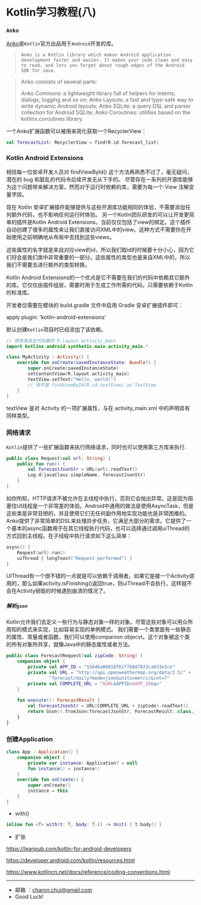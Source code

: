 Kotlin学习教程(八)
===


### `Anko`

[Anko](https://github.com/Kotlin/anko)是`Kotlin`官方出品用于`Android`开发的库。


> `Anko is a Kotlin library which makes Android application development faster and easier. It makes your code clean and easy to read, and lets you forget about rough edges of the Android SDK for Java.`


> Anko consists of several parts:
>
> Anko Commons: a lightweight library full of helpers for intents, dialogs, logging and so on;
> Anko Layouts: a fast and type-safe way to write dynamic Android layouts;
> Anko SQLite: a query DSL and parser collection for Android SQLite;
> Anko Coroutines: utilities based on the kotlinx.coroutines library.


一个Anko扩展函数可以被用来简化获取一个RecyclerView：
```kotlin
val forecastList: RecyclerView = find(R.id.forecast_list)
```



### Kotlin Android Extensions

相信每一位安卓开发人员对 findViewById() 这个方法再熟悉不过了，毫无疑问，潜在的 bug 和脏乱的代码令后续开发无从下手的。 尽管存在一系列的开源库能够为这个问题带来解决方案，然而对于运行时依赖的库，需要为每一个 View 注解变量字段。

现在 Kotlin 安卓扩展插件能够提供与这些开源库功能相同的体验，不需要添加任何额外代码，也不影响任何运行时体验。
另一个Kotlin团队研发的可以让开发更简单的插件是Kotlin Android Extensions。当前仅仅包括了view的绑定。这个插件自动创建了很多的属性来让我们直接访问XML中的view。这种方式不需要你在开始使用之前明确地从布局中去找到这些views。

这些属性的名字就是来自对应view的id，所以我们取id的时候要十分小心，因为它们将会是我们类中非常重要的一部分。这些属性的类型也是来自XML中的，所以我们不需要去进行额外的类型转换。

Kotlin Android Extensions的一个优点是它不需要在我们的代码中依赖其它额外的库。它仅仅由插件组层，需要时用于生成工作所需的代码，只需要依赖于Kotlin的标准库。

开发者仅需要在模块的 build.gradle 文件中启用 Gradle 安卓扩展插件即可：

apply plugin: 'kotlin-android-extensions'


默认创建`Kotlin`项目时已经添加了该依赖。   

```kotlin
// 使用来自主代码集的 R.layout.activity_main
import kotlinx.android.synthetic.main.activity_main.*

class MyActivity : Activity() {
    override fun onCreate(savedInstanceState: Bundle?) {
        super.onCreate(savedInstanceState)
        setContentView(R.layout.activity_main)
        textView.setText("Hello, world!")
        // 而不是 findViewById(R.id.textView) as TextView
    }
}
```
textView 是对 Activity 的一项扩展属性，与在 activity_main.xml 中的声明具有同样类型。













### 网络请求    


`Kotlin`提供了一些扩展函数来执行网络请求，同时也可以使用第三方库来执行.     
```kotlin
public class Request(val url: String) {
    public fun run() {
        val forecastJsonStr = URL(url).readText()
        Log.d(javaClass.simpleName, forecastJsonStr)
    }
}
```

如你所知，HTTP请求不被允许在主线程中执行，否则它会抛出异常。这是因为阻塞住UI线程是一个非常差的体验。Android中通用的做法是使用AsyncTask，但是这些类是非常丑陋的，并且使用它们无任何副作用地实现功能也是非常困难的。Anko提供了非常简单的DSL来处理异步任务，它满足大部分的需求。它提供了一个基本的async函数用于在其它线程执行代码，也可以选择通过调用uiThread的方式回到主线程。在子线程中执行请求如下这么简单：
```kotlin
async() {
    Request(url).run()
    uiThread { longToast("Request performed") }
}
```
UIThread有一个很不错的一点就是可以依赖于调用者。如果它是被一个Activity调用的，那么如果activity.isFinishing()返回true，则uiThread不会执行，这样就不会在Activity销毁的时候遇到崩溃的情况了。

##### 解析`gson`

Kotlin允许我们去定义一些行为与静态对象一样的对象。尽管这些对象可以用众所周知的模式来实现，比如容易实现的单例模式。
我们需要一个类里面有一些静态的属性、常量或者函数，我们可以使用companion objecvt。这个对象被这个类的所有对象所共享，就像Java中的静态属性或者方法。
```kotlin
public class ForecastRequest(val zipCode: String) {
    companion object {
        private val APP_ID = "15646a06818f61f7b8d7823ca833e1ce"
        private val URL = "http://api.openweathermap.org/data/2.5/" +
                "forecast/daily?mode=json&units=metric&cnt=7"
        private val COMPLETE_URL = "$URL&APPID=$APP_ID&q="
    }
    
    fun execute(): ForecastResult {
        val forecastJsonStr = URL(COMPLETE_URL + zipCode).readText()
        return Gson().fromJson(forecastJsonStr, ForecastResult::class.java)
    }
}
```


### 创建Application 

```kotlin
class App : Application() {
    companion object {
        private var instance: Application? = null
        fun instance() = instance!!
    }
    override fun onCreate() {
        super.onCreate()
        instance = this
    }
}

```




- with() 

```kotlin
inline fun <T> with(t: T, body: T.() -> Unit) { t.body() }
```

- 扩张



https://leanpub.com/kotlin-for-android-developers

https://developer.android.com/kotlin/resources.html

https://www.kotlincn.net/docs/reference/coding-conventions.html


---

- 邮箱 ：charon.chui@gmail.com  
- Good Luck! 

